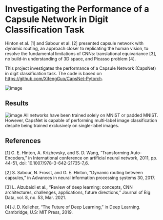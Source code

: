 # Investigating the Performance of a Capsule Network in Digit Classification Task
Hinton et al. [1] and Sabour et al. [2] presented capsule network with dynamic routing, an approach closer to replicating the human vision, to resolve the fundamental limitations of CNNs: translational equivariance [3], no build-in understanding of 3D space, and Picasso problem [4]. 

This project investigates the performance of a Capsule Network (CapsNet) in digit classification task. The code is based on https://github.com/XifengGuo/CapsNet-Pytorch.

![image](https://github.com/MYY99/Projects/assets/133868293/5ef92f12-249c-43b5-9a5f-e9d82d91cda8)

## Results
![image](https://github.com/MYY99/Projects/assets/133868293/ca851a27-0da2-47ac-8ab5-aa3cb9e13fbc)
All networks have been trained solely on MNIST or padded MNIST. However, CapsNet is capable of performing multi-label image classification despite being trained exclusively on single-label images.

## References
[1] G. E. Hinton, A. Krizhevsky, and S. D. Wang, “Transforming Auto-Encoders,” in  International conference on artificial neural network, 2011, pp. 44-51, doi:  10.1007/978-3-642-21735-7_6. 

[2] S. Sabour, N. Frosst, and G. E. Hinton, “Dynamic routing between capsules,” in Advances in neural information processing systems 30, 2017.

[3] L. Alzubaidi et al., “Review of deep learning: concepts, CNN architectures, challenges, applications, future directions,” Journal of Big 
Data, vol. 8, no. 53, Mar. 2021. 

[4] J. D. Kelleher, “The Future of Deep Learning,” in Deep Learning. Cambridge, U.S: MIT Press, 2019.

